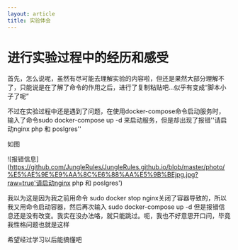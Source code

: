 ```yaml
---
layout: article
title: 实验体会
---
```


 # 进行实验过程中的经历和感受

首先，怎么说呢，虽然有尽可能去理解实验的内容啦，但还是果然大部分理解不了，只能说是在了解了命令的作用之后，进行了复制粘贴吧...似乎有变成“脚本小子了呢”

不过在实验过程中还是遇到了问题，在使用docker-compose命令启动服务时，输入了命令sudo docker-compose up -d 来启动服务，但是却出现了报错''请启动nginx php 和 poslgres''

如图

![报错信息](https://github.com/JungleRules/JungleRules.github.io/blob/master/photo/%E5%AE%9E%E9%AA%8C%E6%88%AA%E5%9B%BEjpg.jpg?raw=true'请启动nginx php 和 poslgres')

我以为这是因为我之前用命令 sudo docker stop nginx关闭了容器导致的，所以我又用命令启动容器，然后再次输入 sudo docker-compose up -d 但是报错信息还是没有改变。我实在没办法咯，就只能跳过。呃，我也不好意思开口问，毕竟我性格问题也就是这样

希望经过学习以后能搞懂吧






